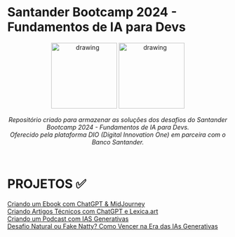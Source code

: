 # Santander Bootcamp 2024 - Fundamentos de IA para Devs

<div align="center"><img src="https://hermes.dio.me/files/assets/3691eedf-5d32-48e6-823f-a918679b6094.png" alt="drawing" width="150"/>
<img src="https://hermes.dio.me/tracks/84b2d685-23f9-4729-9e3c-28cb84a39b38.png" alt="drawing" width="150"/>


<br>

<i>Repositório criado para armazenar as soluções dos desafios do Santander Bootcamp 2024 - Fundamentos de IA para Devs.
<br>
Oferecido pela plataforma DIO (Digital Innovation One) em parceira com o Banco Santander.</i></div>
<br>

<h1>PROJETOS ✅</h1>

<a href="https://github.com/lboiko/dio-santander-bootcamp-ia/tree/main/Desafio-ebook">Criando um Ebook com ChatGPT & MidJourney</a>
<br>
<a href="https://github.com/lboiko/dio-santander-bootcamp-ia/tree/main/Desafio-artigo">Criando Artigos Técnicos com ChatGPT e Lexica.art</a>
<br>
<a href="https://github.com/lboiko/dio-santander-bootcamp-ia/tree/main/Desafio-podcast">Criando um Podcast com IAS Generativas</a>
<br>
<a href="https://github.com/lboiko/dio-santander-bootcamp-ia/tree/main/desafio-ia-generativa">Desafio Natural ou Fake Natty? Como Vencer na Era das IAs Generativas</a>
